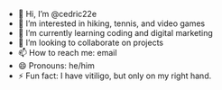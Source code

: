 - 👋 Hi, I’m @cedric22e
- 👀 I’m interested in hiking, tennis, and video games
- 🌱 I’m currently learning coding and digital marketing
- 💞️ I’m looking to collaborate on projects
- 📫 How to reach me: email
- 😄 Pronouns: he/him
- ⚡ Fun fact: I have vitiligo, but only on my right hand.

<!---
cedric22e/cedric22e is a ✨ special ✨ repository because its `README.md` (this file) appears on your GitHub profile.
You can click the Preview link to take a look at your changes.
--->
